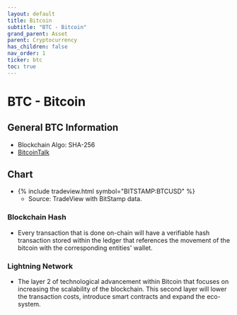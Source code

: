 ```yaml
---
layout: default
title: Bitcoin
subtitle: "BTC - Bitcoin"
grand_parent: Asset
parent: Cryptocurrency
has_children: false
nav_order: 1
ticker: btc
toc: true
---
```


# BTC - Bitcoin
## General BTC Information
- Blockchain Algo: SHA-256
- [BitcoinTalk](https://bitcointalk.org/index.php?topic=5.msg28#msg28)

## Chart
- {% include tradeview.html symbol="BITSTAMP:BTCUSD" %}
	- Source: TradeView with BitStamp data.

### Blockchain Hash
- Every transaction that is done on-chain will have a verifiable hash transaction stored within the ledger that references the movement of the bitcoin with the corresponding entities' wallet.

### Lightning Network
- The layer 2 of technological advancement within Bitcoin that focuses on increasing the scalability of the blockchain. This second layer will lower the transaction costs, introduce smart contracts and expand the eco-system. 
